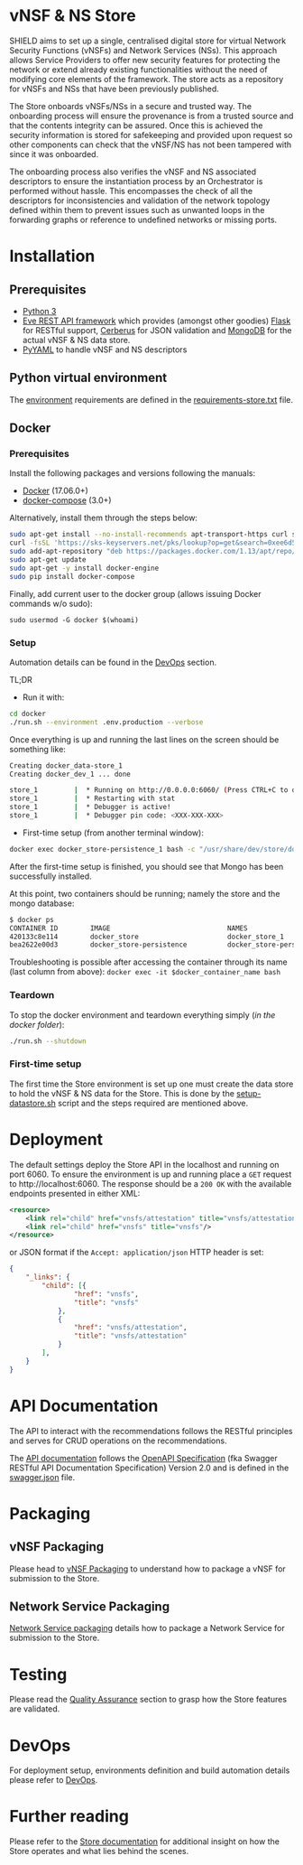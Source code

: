 # vNSF & NS Store

SHIELD aims to set up a single, centralised digital store for virtual Network Security Functions (vNSFs) and Network Services (NSs). This approach allows Service Providers to offer new security features for protecting the network or extend already existing functionalities without the need of modifying core elements of the framework. The store acts as a repository for vNSFs and NSs that have been previously published.

The Store onboards vNSFs/NSs in a secure and trusted way. The onboarding process will ensure the provenance is from a trusted source and that the contents integrity can be assured. Once this is achieved the security information is stored for safekeeping and provided upon request so other components can check that the vNSF/NS has not been tampered with since it was onboarded.

The onboarding process also verifies the vNSF and NS associated descriptors to ensure the instantiation process by an Orchestrator is performed without hassle. This encompasses the check of all the descriptors for inconsistencies and validation of the network topology defined within them to prevent issues such as unwanted loops in the forwarding graphs or reference to undefined networks or missing ports.

# Installation

## Prerequisites

* [Python 3](https://www.python.org/)
* [Eve REST API framework](http://eve.readthedocs.io/en/stable/) which provides (amongst other goodies) [Flask](http://flask.pocoo.org/) for RESTful support, [Cerberus](http://python-cerberus.org/) for JSON validation and [MongoDB](https://www.mongodb.com/) for the actual vNSF & NS data store.
* [PyYAML](http://pyyaml.org/) to handle vNSF and NS descriptors

## Python virtual environment

The [environment](http://docs.python-guide.org/en/latest/dev/virtualenvs/) requirements are defined in the [requirements-store.txt](docker/requirements-store.txt) file.

## Docker

### Prerequisites

Install the following packages and versions following the manuals:

* [Docker](https://docs.docker.com/engine/installation/) (17.06.0+)
* [docker-compose](https://docs.docker.com/compose/install/) (3.0+)

Alternatively, install them through the steps below:

```bash
sudo apt-get install --no-install-recommends apt-transport-https curl software-properties-common python-pip
curl -fsSL 'https://sks-keyservers.net/pks/lookup?op=get&search=0xee6d536cf7dc86e2d7d56f59a178ac6c6238f52e' | sudo apt-key add -
sudo add-apt-repository "deb https://packages.docker.com/1.13/apt/repo/ubuntu-$(lsb_release -cs) main"
sudo apt-get update
sudo apt-get -y install docker-engine
sudo pip install docker-compose
```

Finally, add current user to the docker group (allows issuing Docker commands w/o sudo):
```
sudo usermod -G docker $(whoami)
```

### Setup

Automation details can be found in the [DevOps](#devops) section.

TL;DR

* Run it with:

```bash
cd docker
./run.sh --environment .env.production --verbose
```

Once everything is up and running the last lines on the screen should be something like:
```bash
Creating docker_data-store_1
Creating docker_dev_1 ... done

store_1         |  * Running on http://0.0.0.0:6060/ (Press CTRL+C to quit)
store_1         |  * Restarting with stat
store_1         |  * Debugger is active!
store_1         |  * Debugger pin code: <XXX-XXX-XXX>
```

* First-time setup (from another terminal window):

```bash
docker exec docker_store-persistence_1 bash -c "/usr/share/dev/store/docker/setup-datastore.sh --environment /usr/share/dev/store/docker/.env.production"


```

After the first-time setup is finished, you should see that Mongo has been successfully installed.

At this point, two containers should be running; namely the store and the mongo database:

```bash
$ docker ps
CONTAINER ID        IMAGE                             NAMES
420133c8e114        docker_store                      docker_store_1
bea2622e00d3        docker_store-persistence          docker_store-persistence_1
```

Troubleshooting is possible after accessing the container through its name (last column from above): `docker exec -it $docker_container_name bash`

### Teardown

To stop the docker environment and teardown everything simply (_in the docker folder_):

```bash
./run.sh --shutdown
```

### First-time setup

The first time the Store environment is set up one must create the data store to hold the vNSF & NS data for the Store. This is done by the [setup-datastore.sh](docker/setup-datastore.sh) script and the steps required are mentioned above.

# Deployment

The default settings deploy the Store API in the localhost and running on port 6060. To ensure the environment is up and running place a `GET` request to http://localhost:6060. The response should be a `200 OK` with the available endpoints presented in either XML:

```xml
<resource>
    <link rel="child" href="vnsfs/attestation" title="vnsfs/attestation"/>
    <link rel="child" href="vnsfs" title="vnsfs"/>
</resource>
```

or JSON format if the `Accept: application/json` HTTP header is set:

```json
{
    "_links": {
        "child": [{
                "href": "vnsfs",
                "title": "vnsfs"
            },
            {
                "href": "vnsfs/attestation",
                "title": "vnsfs/attestation"
            }
        ],
    }
}
```

# API Documentation

The API to interact with the recommendations follows the RESTful principles and serves for CRUD operations on the recommendations.

The [API documentation](http://petstore.swagger.io/?url=https://raw.githubusercontent.com/shield-h2020/store/master/swagger.json) follows the [OpenAPI Specification](https://swagger.io/specification/) (fka Swagger RESTful API Documentation Specification) Version 2.0 and is defined in the [swagger.json](swagger.json) file.

# Packaging

## vNSF Packaging

Please head to [vNSF Packaging](docs/vnsf/packaging.md) to understand how to package a vNSF for submission to the Store.

## Network Service Packaging

[Network Service packaging](docs/ns/packaging.md) details how to package a Network Service for submission to the Store.

# Testing

Please read the [Quality Assurance](docs/qa.md) section to grasp how the Store features are validated.

# DevOps

For deployment setup, environments definition and build automation details please  refer to [DevOps](docs/devops.md).

# Further reading

Please refer to the [Store documentation](docs/index.md) for additional insight on how the Store operates and what lies behind the scenes.
